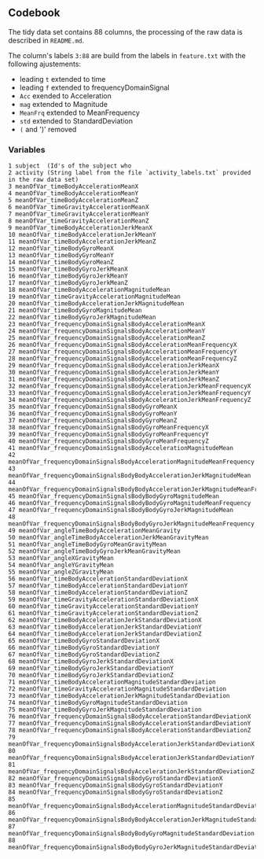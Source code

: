 ## Codebook 

The tidy data set contains 88 columns, the processing of the raw data is described in `README.md`.  

The column's labels `3:88` are build from the labels in `feature.txt` with the following ajustements:

* leading `t` extended to time  
* leading `f` extended to  frequencyDomainSignal  
* `Acc` exended to Acceleration
* `mag` extended to Magnitude  
* `MeanFrq` extended to MeanFrequency  
* `std` extended to StandardDeviation   
*  `(` and ')' removed  

### Variables
    1 subject  (Id's of the subject who                                                                              
    2 activity (String label from the file `activity_labels.txt` provided in the raw data set)
    3 meanOfVar_timeBodyAccelerationMeanX                                                  
    4 meanOfVar_timeBodyAccelerationMeanY                                                  
    5 meanOfVar_timeBodyAccelerationMeanZ                                                  
    6 meanOfVar_timeGravityAccelerationMeanX                                               
    7 meanOfVar_timeGravityAccelerationMeanY                                               
    8 meanOfVar_timeGravityAccelerationMeanZ                                               
    9 meanOfVar_timeBodyAccelerationJerkMeanX                                              
    10 meanOfVar_timeBodyAccelerationJerkMeanY                                              
    11 meanOfVar_timeBodyAccelerationJerkMeanZ                                              
    12 meanOfVar_timeBodyGyroMeanX                                                          
    13 meanOfVar_timeBodyGyroMeanY                                                          
    14 meanOfVar_timeBodyGyroMeanZ                                                          
    15 meanOfVar_timeBodyGyroJerkMeanX                                                      
    16 meanOfVar_timeBodyGyroJerkMeanY                                                      
    17 meanOfVar_timeBodyGyroJerkMeanZ                                                      
    18 meanOfVar_timeBodyAccelerationMagnitudeMean                                          
    19 meanOfVar_timeGravityAccelerationMagnitudeMean                                       
    20 meanOfVar_timeBodyAccelerationJerkMagnitudeMean                                      
    21 meanOfVar_timeBodyGyroMagnitudeMean                                                  
    22 meanOfVar_timeBodyGyroJerkMagnitudeMean                                              
    23 meanOfVar_frequencyDomainSignalsBodyAccelerationMeanX                                
    24 meanOfVar_frequencyDomainSignalsBodyAccelerationMeanY                                
    25 meanOfVar_frequencyDomainSignalsBodyAccelerationMeanZ                                
    26 meanOfVar_frequencyDomainSignalsBodyAccelerationMeanFrequencyX                       
    27 meanOfVar_frequencyDomainSignalsBodyAccelerationMeanFrequencyY                       
    28 meanOfVar_frequencyDomainSignalsBodyAccelerationMeanFrequencyZ                       
    29 meanOfVar_frequencyDomainSignalsBodyAccelerationJerkMeanX                            
    30 meanOfVar_frequencyDomainSignalsBodyAccelerationJerkMeanY                            
    31 meanOfVar_frequencyDomainSignalsBodyAccelerationJerkMeanZ                            
    32 meanOfVar_frequencyDomainSignalsBodyAccelerationJerkMeanFrequencyX                   
    33 meanOfVar_frequencyDomainSignalsBodyAccelerationJerkMeanFrequencyY                   
    34 meanOfVar_frequencyDomainSignalsBodyAccelerationJerkMeanFrequencyZ                   
    35 meanOfVar_frequencyDomainSignalsBodyGyroMeanX                                        
    36 meanOfVar_frequencyDomainSignalsBodyGyroMeanY                                        
    37 meanOfVar_frequencyDomainSignalsBodyGyroMeanZ                                        
    38 meanOfVar_frequencyDomainSignalsBodyGyroMeanFrequencyX                               
    39 meanOfVar_frequencyDomainSignalsBodyGyroMeanFrequencyY                               
    40 meanOfVar_frequencyDomainSignalsBodyGyroMeanFrequencyZ                               
    41 meanOfVar_frequencyDomainSignalsBodyAccelerationMagnitudeMean                        
    42 meanOfVar_frequencyDomainSignalsBodyAccelerationMagnitudeMeanFrequency               
    43 meanOfVar_frequencyDomainSignalsBodyBodyAccelerationJerkMagnitudeMean                
    44 meanOfVar_frequencyDomainSignalsBodyBodyAccelerationJerkMagnitudeMeanFrequency       
    45 meanOfVar_frequencyDomainSignalsBodyBodyGyroMagnitudeMean                            
    46 meanOfVar_frequencyDomainSignalsBodyBodyGyroMagnitudeMeanFrequency                   
    47 meanOfVar_frequencyDomainSignalsBodyBodyGyroJerkMagnitudeMean                        
    48 meanOfVar_frequencyDomainSignalsBodyBodyGyroJerkMagnitudeMeanFrequency               
    49 meanOfVar_angleTimeBodyAccelerationMeanGravity                                       
    50 meanOfVar_angleTimeBodyAccelerationJerkMeanGravityMean                               
    51 meanOfVar_angleTimeBodyGyroMeanGravityMean                                           
    52 meanOfVar_angleTimeBodyGyroJerkMeanGravityMean                                       
    53 meanOfVar_angleXGravityMean                                                          
    54 meanOfVar_angleYGravityMean                                                          
    55 meanOfVar_angleZGravityMean                                                          
    56 meanOfVar_timeBodyAccelerationStandardDeviationX                                     
    57 meanOfVar_timeBodyAccelerationStandardDeviationY                                     
    58 meanOfVar_timeBodyAccelerationStandardDeviationZ                                     
    59 meanOfVar_timeGravityAccelerationStandardDeviationX                                  
    60 meanOfVar_timeGravityAccelerationStandardDeviationY                                  
    61 meanOfVar_timeGravityAccelerationStandardDeviationZ                                  
    62 meanOfVar_timeBodyAccelerationJerkStandardDeviationX                                 
    63 meanOfVar_timeBodyAccelerationJerkStandardDeviationY                                 
    64 meanOfVar_timeBodyAccelerationJerkStandardDeviationZ                                 
    65 meanOfVar_timeBodyGyroStandardDeviationX                                             
    66 meanOfVar_timeBodyGyroStandardDeviationY                                             
    67 meanOfVar_timeBodyGyroStandardDeviationZ                                             
    68 meanOfVar_timeBodyGyroJerkStandardDeviationX                                         
    69 meanOfVar_timeBodyGyroJerkStandardDeviationY                                         
    70 meanOfVar_timeBodyGyroJerkStandardDeviationZ                                         
    71 meanOfVar_timeBodyAccelerationMagnitudeStandardDeviation                             
    72 meanOfVar_timeGravityAccelerationMagnitudeStandardDeviation                          
    73 meanOfVar_timeBodyAccelerationJerkMagnitudeStandardDeviation                         
    74 meanOfVar_timeBodyGyroMagnitudeStandardDeviation                                     
    75 meanOfVar_timeBodyGyroJerkMagnitudeStandardDeviation                                 
    76 meanOfVar_frequencyDomainSignalsBodyAccelerationStandardDeviationX                   
    77 meanOfVar_frequencyDomainSignalsBodyAccelerationStandardDeviationY                   
    78 meanOfVar_frequencyDomainSignalsBodyAccelerationStandardDeviationZ                   
    79 meanOfVar_frequencyDomainSignalsBodyAccelerationJerkStandardDeviationX               
    80 meanOfVar_frequencyDomainSignalsBodyAccelerationJerkStandardDeviationY               
    81 meanOfVar_frequencyDomainSignalsBodyAccelerationJerkStandardDeviationZ               
    82 meanOfVar_frequencyDomainSignalsBodyGyroStandardDeviationX                           
    83 meanOfVar_frequencyDomainSignalsBodyGyroStandardDeviationY                           
    84 meanOfVar_frequencyDomainSignalsBodyGyroStandardDeviationZ                           
    85 meanOfVar_frequencyDomainSignalsBodyAccelerationMagnitudeStandardDeviation           
    86 meanOfVar_frequencyDomainSignalsBodyBodyAccelerationJerkMagnitudeStandardDeviation   
    87 meanOfVar_frequencyDomainSignalsBodyBodyGyroMagnitudeStandardDeviation               
    88 meanOfVar_frequencyDomainSignalsBodyBodyGyroJerkMagnitudeStandardDeviation    
